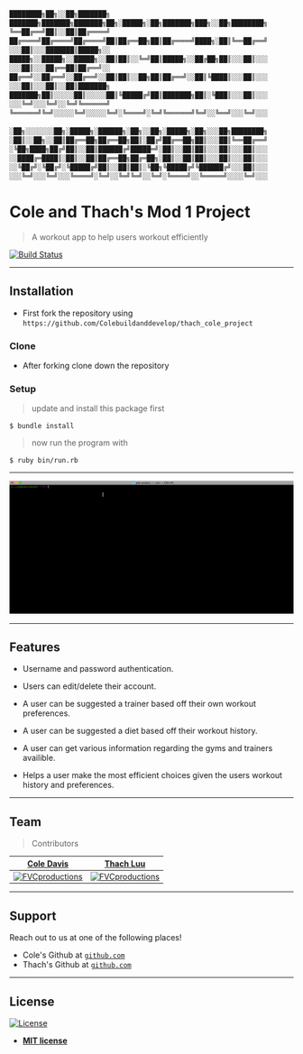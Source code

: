     ████████╗██╗░░██╗███████╗  ███████╗███████╗███████╗██╗░█████╗░██╗███████╗███╗░░██╗████████╗
    ╚══██╔══╝██║░░██║██╔════╝  ██╔════╝██╔════╝██╔════╝██║██╔══██╗██║██╔════╝████╗░██║╚══██╔══╝
    ░░░██║░░░███████║█████╗░░  █████╗░░█████╗░░█████╗░░██║██║░░╚═╝██║█████╗░░██╔██╗██║░░░██║░░░
    ░░░██║░░░██╔══██║██╔══╝░░  ██╔══╝░░██╔══╝░░██╔══╝░░██║██║░░██╗██║██╔══╝░░██║╚████║░░░██║░░░
    ░░░██║░░░██║░░██║███████╗  ███████╗██║░░░░░██║░░░░░██║╚█████╔╝██║███████╗██║░╚███║░░░██║░░░
    ░░░╚═╝░░░╚═╝░░╚═╝╚══════╝  ╚══════╝╚═╝░░░░░╚═╝░░░░░╚═╝░╚════╝░╚═╝╚══════╝╚═╝░░╚══╝░░░╚═╝░░░
    
    ░██╗░░░░░░░██╗░█████╗░██████╗░██╗░░██╗░█████╗░██╗░░░██╗████████╗
    ░██║░░██╗░░██║██╔══██╗██╔══██╗██║░██╔╝██╔══██╗██║░░░██║╚══██╔══╝
    ░╚██╗████╗██╔╝██║░░██║██████╔╝█████═╝░██║░░██║██║░░░██║░░░██║░░░
    ░░████╔═████║░██║░░██║██╔══██╗██╔═██╗░██║░░██║██║░░░██║░░░██║░░░
    ░░╚██╔╝░╚██╔╝░╚█████╔╝██║░░██║██║░╚██╗╚█████╔╝╚██████╔╝░░░██║░░░
    ░░░╚═╝░░░╚═╝░░░╚════╝░╚═╝░░╚═╝╚═╝░░╚═╝░╚════╝░░╚═════╝░░░░╚═╝░░░

# Cole and Thach's Mod 1 Project

> A workout app to help users workout efficiently

[![Build Status](http://img.shields.io/travis/badges/badgerbadgerbadger.svg?style=flat-square)](https://travis-ci.org/badges/badgerbadgerbadger)

---

## Installation

- First fork the repository using `https://github.com/Colebuildanddevelop/thach_cole_project`

### Clone

- After forking clone down the repository

### Setup

> update and install this package first

```shell
$ bundle install
```

> now run the program with

```shell
$ ruby bin/run.rb
```

---

![Efficient Workout Gif](./imgs/workout-gif.gif)

---

## Features

- Username and password authentication.

- Users can edit/delete their account.

- A user can be suggested a trainer based off their own workout preferences.

- A user can be suggested a diet based off their workout history.

- A user can get various information regarding the gyms and trainers availible.

- Helps a user make the most efficient choices given the users workout history and preferences.

---

## Team

> Contributors

| <a href="https://github.com/Colebuildanddevelop" target="_blank">**Cole Davis**</a> | <a href="https://github.com/tedluu" target="_blank">**Thach Luu**</a>
| :---: |:---:
| [![FVCproductions](https://avatars0.githubusercontent.com/u/57429854?s=460&u=453541e8f95a85e84b2cbf68124e0ad95d8f3a5c&v=4?s=200)](http://fvcproductions.com) | [![FVCproductions](https://avatars2.githubusercontent.com/u/54954787?s=460&u=e633dd682b85dbb271e088757cd8d00dfb4fcdc6&v=4?s=200)](http://fvcproductions.com)

---

## Support

Reach out to us at one of the following places!

- Cole's Github at <a href="https://github.com/Colebuildanddevelop" target="_blank">`github.com`</a>
- Thach's Github at <a href="https://github.com/tedluu" target="_blank">`github.com`</a>

---

## License

[![License](http://img.shields.io/:license-mit-blue.svg?style=flat-square)](http://badges.mit-license.org)

- **[MIT license](http://opensource.org/licenses/mit-license.php)**
